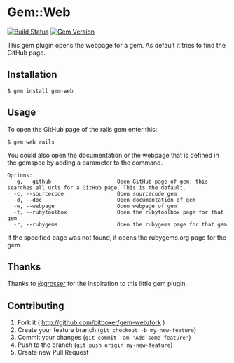 # Gem::Web

[![Build Status](https://secure.travis-ci.org/bitboxer/gem-web.png?branch=master)](http://travis-ci.org/bitboxer/gem-web) [![Gem Version](https://badge.fury.io/rb/gem-web.png)](http://badge.fury.io/rb/gem-web)

This gem plugin opens the webpage for a gem. As default it tries
to find the GitHub page.

## Installation

    $ gem install gem-web

## Usage

To open the GitHub page of the rails gem enter this:

    $ gem web rails

You could also open the documentation or the webpage that is defined in the gemspec by
adding a parameter to the command.

    Options:
      -g, --github                     Open GitHub page of gem, this searches all urls for a GitHub page. This is the default.
      -c, --sourcecode                 Open sourcecode gem
      -d, --doc                        Open documentation of gem
      -w, --webpage                    Open webpage of gem
      -t, --rubytoolbox                Open the rubytoolbox page for that gem
      -r, --rubygems                   Open the rubygems page for that gem

If the specified page was not found, it opens the rubygems.org page for the gem.

## Thanks

Thanks to [@grosser](http://github.com/grosser) for the inspiration to
this little gem plugin.

## Contributing

1. Fork it ( http://github.com/bitboxer/gem-web/fork )
2. Create your feature branch (`git checkout -b my-new-feature`)
3. Commit your changes (`git commit -am 'Add some feature'`)
4. Push to the branch (`git push origin my-new-feature`)
5. Create new Pull Request
